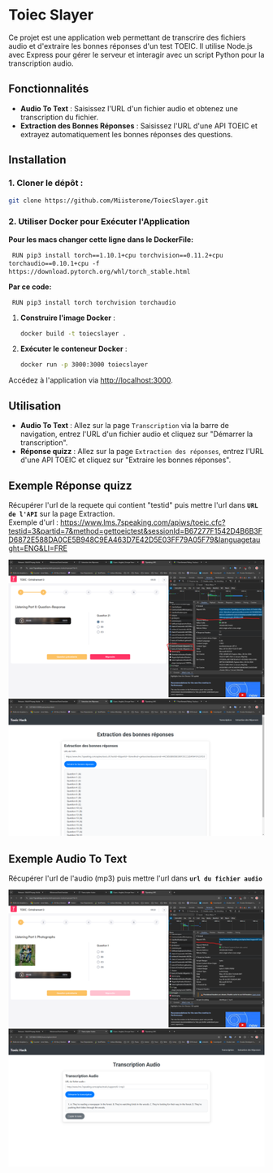 # Toiec Slayer

Ce projet est une application web permettant de transcrire des fichiers audio et d'extraire les bonnes réponses d'un
test TOEIC. Il utilise Node.js avec Express pour gérer le serveur et interagir avec un script Python pour la
transcription audio.

## Fonctionnalités

- **Audio To Text** : Saisissez l'URL d'un fichier audio et obtenez une transcription du fichier.
- **Extraction des Bonnes Réponses** : Saisissez l'URL d'une API TOEIC et extrayez automatiquement les bonnes réponses
  des questions.

## Installation

### 1. Cloner le dépôt :

```bash
git clone https://github.com/Miisterone/ToiecSlayer.git
```

### 2. Utiliser Docker pour Exécuter l'Application

**Pour les macs changer cette ligne dans le DockerFile:**

   ```docker
    RUN pip3 install torch==1.10.1+cpu torchvision==0.11.2+cpu torchaudio==0.10.1+cpu -f https://download.pytorch.org/whl/torch_stable.html
   ```
**Par  ce code:**
   ```docker
    RUN pip3 install torch torchvision torchaudio
   ```

1. **Construire l'image Docker** :
   ```bash
   docker build -t toiecslayer .
   ```

2. **Exécuter le conteneur Docker** :
   ```bash
   docker run -p 3000:3000 toiecslayer
   ```

Accédez à l'application via [http://localhost:3000](http://localhost:3000).

## Utilisation

- **Audio To Text** : Allez sur la page `Transcription` via la barre de navigation, entrez l'URL d'un fichier audio et
  cliquez sur "Démarrer la transcription".
- **Réponse quizz** : Allez sur la page `Extraction des réponses`, entrez l'URL d'une API TOEIC et cliquez sur "Extraire
  les bonnes réponses".

## Exemple Réponse quizz

Récupérer l'url de la requete qui contient "testid" puis mettre l'url dans **`URL de l'API`** sur la page
Extraction.<br>
Exemple
d'url : https://www.lms.7speaking.com/apiws/toeic.cfc?testid=3&partid=7&method=gettoeictest&sessionId=B67277F1542D4B6B3FD6872E588DA0CE5B948C9EA463D7E42D5E03FF79A05F79&languagetaught=ENG&LI=FRE

![img_2.png](doc/img/extractionReponse.png)
![img_3.png](doc/img/extractionReponse2.png)

## Exemple Audio To Text

Récupérer l'url de l'audio (mp3) puis mettre l'url dans **`url du fichier audio`**

![img.png](doc/img/transcriptionAudio.png)
![img_1.png](doc/img/transcriptionAudio1.png)
